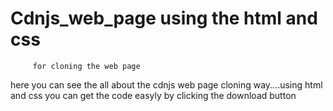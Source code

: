 # Cdnjs_web_page using the html and css  
         for cloning the web page 
   here you can see the all about the cdnjs web page cloning way....using html and css
    you can get the code easyly by clicking the download button
